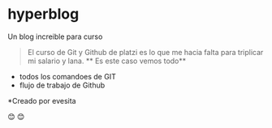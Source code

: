 # hyperblog
Un blog increible para curso
>El curso de Git y Github de platzi es lo que me hacia falta para triplicar mi salario y lana.
**
Es este caso vemos todo**
* todos los comandoes de GIT
* flujo de trabajo de Github

*Creado por evesita

:blush: :blush:

